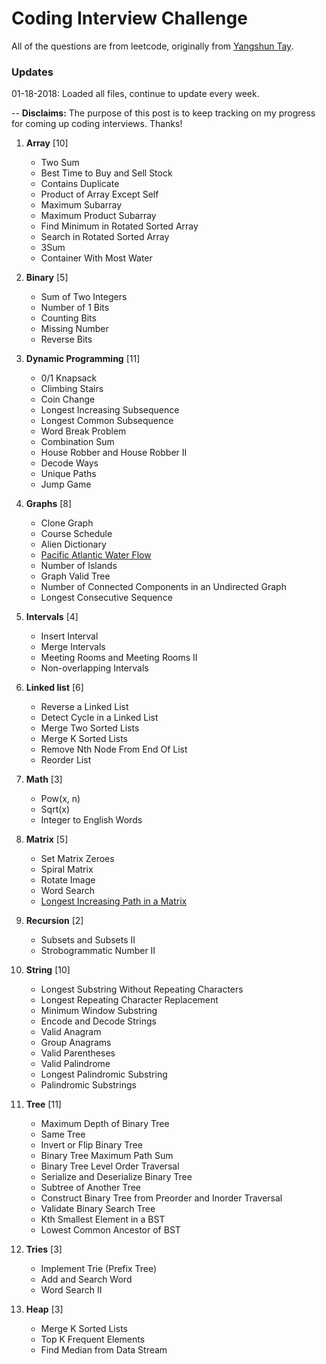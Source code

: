 # Coding Interview Challenge
All of the questions are from leetcode, originally from [Yangshun Tay](https://github.com/yangshun/tech-interview-handbook). 

### Updates
01-18-2018: Loaded all files, continue to update every week. 

--
**Disclaims:**
The purpose of this post is to keep tracking on my progress for coming up coding interviews. Thanks!

1. **Array** [10]
    + Two Sum
    + Best Time to Buy and Sell Stock
    + Contains Duplicate
    + Product of Array Except Self
    + Maximum Subarray
    + Maximum Product Subarray
    + Find Minimum in Rotated Sorted Array
    + Search in Rotated Sorted Array
    + 3Sum
    + Container With Most Water

2. **Binary** [5]
    + Sum of Two Integers
    + Number of 1 Bits
    + Counting Bits
    + Missing Number
    + Reverse Bits

3. **Dynamic Programming** [11]
    + 0/1 Knapsack
    + Climbing Stairs
    + Coin Change
    + Longest Increasing Subsequence
    + Longest Common Subsequence
    + Word Break Problem
    + Combination Sum
    + House Robber and House Robber II
    + Decode Ways
    + Unique Paths
    + Jump Game

4. **Graphs** [8]
    + Clone Graph
    + Course Schedule
    + Alien Dictionary
    + [Pacific Atlantic Water Flow](https://github.com/ttungl/Coding-Interview-Challenge/blob/master/source-code/Pacific%20Atlantic%20Water%20Flow%20417.py) 
    + Number of Islands
    + Graph Valid Tree
    + Number of Connected Components in an Undirected Graph
    + Longest Consecutive Sequence

5. **Intervals** [4]
    + Insert Interval
    + Merge Intervals
    + Meeting Rooms and Meeting Rooms II
    + Non-overlapping Intervals

6. **Linked list** [6]
    + Reverse a Linked List
    + Detect Cycle in a Linked List
    + Merge Two Sorted Lists
    + Merge K Sorted Lists
    + Remove Nth Node From End Of List
    + Reorder List

7. **Math** [3]
    + Pow(x, n)
    + Sqrt(x)
    + Integer to English Words

8. **Matrix** [5]
    + Set Matrix Zeroes
    + Spiral Matrix
    + Rotate Image
    + Word Search
    + [Longest Increasing Path in a Matrix](https://github.com/ttungl/Coding-Interview-Challenge/blob/master/source-code/Longest%20Increasing%20Path%20in%20a%20Matrix%20329.py)

9. **Recursion** [2]
    + Subsets and Subsets II
    + Strobogrammatic Number II

10. **String** [10]
    + Longest Substring Without Repeating Characters
    + Longest Repeating Character Replacement
    + Minimum Window Substring
    + Encode and Decode Strings
    + Valid Anagram
    + Group Anagrams
    + Valid Parentheses
    + Valid Palindrome
    + Longest Palindromic Substring
    + Palindromic Substrings

11. **Tree** [11]
    + Maximum Depth of Binary Tree
    + Same Tree
    + Invert or Flip Binary Tree
    + Binary Tree Maximum Path Sum
    + Binary Tree Level Order Traversal
    + Serialize and Deserialize Binary Tree
    + Subtree of Another Tree
    + Construct Binary Tree from Preorder and Inorder Traversal
    + Validate Binary Search Tree
    + Kth Smallest Element in a BST
    + Lowest Common Ancestor of BST

12. **Tries** [3]
    + Implement Trie (Prefix Tree)
    + Add and Search Word
    + Word Search II

13. **Heap** [3]
    + Merge K Sorted Lists
    + Top K Frequent Elements
    + Find Median from Data Stream
